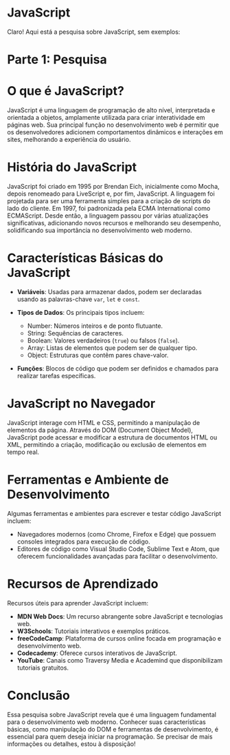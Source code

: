 # JavaScript

Claro! Aqui está a pesquisa sobre JavaScript, sem exemplos:

# Parte 1: Pesquisa

# O que é JavaScript?
JavaScript é uma linguagem de programação de alto nível, interpretada e orientada a objetos, amplamente utilizada para criar interatividade em páginas web. Sua principal função no desenvolvimento web é permitir que os desenvolvedores adicionem comportamentos dinâmicos e interações em sites, melhorando a experiência do usuário.

# História do JavaScript
JavaScript foi criado em 1995 por Brendan Eich, inicialmente como Mocha, depois renomeado para LiveScript e, por fim, JavaScript. A linguagem foi projetada para ser uma ferramenta simples para a criação de scripts do lado do cliente. Em 1997, foi padronizada pela ECMA International como ECMAScript. Desde então, a linguagem passou por várias atualizações significativas, adicionando novos recursos e melhorando seu desempenho, solidificando sua importância no desenvolvimento web moderno.

# Características Básicas do JavaScript
- **Variáveis**: Usadas para armazenar dados, podem ser declaradas usando as palavras-chave `var`, `let` e `const`.
  
- **Tipos de Dados**: Os principais tipos incluem:
  - Number: Números inteiros e de ponto flutuante.
  - String: Sequências de caracteres.
  - Boolean: Valores verdadeiros (`true`) ou falsos (`false`).
  - Array: Listas de elementos que podem ser de qualquer tipo.
  - Object: Estruturas que contêm pares chave-valor.

- **Funções**: Blocos de código que podem ser definidos e chamados para realizar tarefas específicas.

# JavaScript no Navegador
JavaScript interage com HTML e CSS, permitindo a manipulação de elementos da página. Através do DOM (Document Object Model), JavaScript pode acessar e modificar a estrutura de documentos HTML ou XML, permitindo a criação, modificação ou exclusão de elementos em tempo real.

# Ferramentas e Ambiente de Desenvolvimento
Algumas ferramentas e ambientes para escrever e testar código JavaScript incluem:
- Navegadores modernos (como Chrome, Firefox e Edge) que possuem consoles integrados para execução de código.
- Editores de código como Visual Studio Code, Sublime Text e Atom, que oferecem funcionalidades avançadas para facilitar o desenvolvimento.

# Recursos de Aprendizado
Recursos úteis para aprender JavaScript incluem:
- **MDN Web Docs**: Um recurso abrangente sobre JavaScript e tecnologias web.
- **W3Schools**: Tutoriais interativos e exemplos práticos.
- **freeCodeCamp**: Plataforma de cursos online focada em programação e desenvolvimento web.
- **Codecademy**: Oferece cursos interativos de JavaScript.
- **YouTube**: Canais como Traversy Media e Academind que disponibilizam tutoriais gratuitos.

# Conclusão
Essa pesquisa sobre JavaScript revela que é uma linguagem fundamental para o desenvolvimento web moderno. Conhecer suas características básicas, como manipulação do DOM e ferramentas de desenvolvimento, é essencial para quem deseja iniciar na programação. Se precisar de mais informações ou detalhes, estou à disposição!
